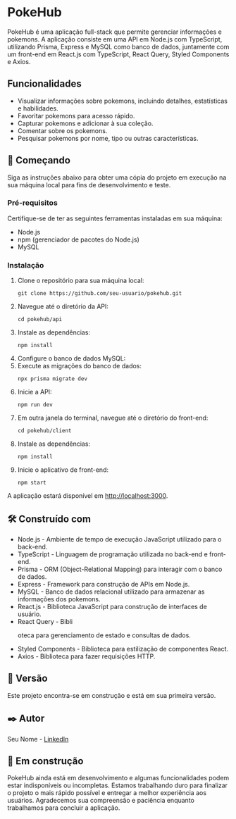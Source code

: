 <h1>PokeHub</h1>

<p>PokeHub é uma aplicação full-stack que permite gerenciar informações e pokemons. A aplicação consiste em uma API em Node.js com TypeScript, utilizando Prisma, Express e MySQL como banco de dados, juntamente com um front-end em React.js com TypeScript, React Query, Styled Components e Axios.</p>

<h2>Funcionalidades</h2>

<ul>
  <li>Visualizar informações sobre pokemons, incluindo detalhes, estatísticas e habilidades.</li>
  <li>Favoritar pokemons para acesso rápido.</li>
  <li>Capturar pokemons e adicionar à sua coleção.</li>
  <li>Comentar sobre os pokemons.</li>
  <li>Pesquisar pokemons por nome, tipo ou outras características.</li>
</ul>

<h2>🚀 Começando</h2>

<p>Siga as instruções abaixo para obter uma cópia do projeto em execução na sua máquina local para fins de desenvolvimento e teste.</p>

<h3>Pré-requisitos</h3>

<p>Certifique-se de ter as seguintes ferramentas instaladas em sua máquina:</p>

<ul>
  <li>Node.js</li>
  <li>npm (gerenciador de pacotes do Node.js)</li>
  <li>MySQL</li>
</ul>

<h3>Instalação</h3>

<ol>
  <li>Clone o repositório para sua máquina local:</li>

  <pre><code>git clone https://github.com/seu-usuario/pokehub.git</code></pre>

  <li>Navegue até o diretório da API:</li>

  <pre><code>cd pokehub/api</code></pre>

  <li>Instale as dependências:</li>

  <pre><code>npm install</code></pre>

  <li>Configure o banco de dados MySQL:</li>
  
  <li>Execute as migrações do banco de dados:</li>

  <pre><code>npx prisma migrate dev</code></pre>

  <li>Inicie a API:</li>

  <pre><code>npm run dev</code></pre>

  <li>Em outra janela do terminal, navegue até o diretório do front-end:</li>

  <pre><code>cd pokehub/client</code></pre>

  <li>Instale as dependências:</li>

  <pre><code>npm install</code></pre>

  <li>Inicie o aplicativo de front-end:</li>

  <pre><code>npm start</code></pre>
</ol>

<p>A aplicação estará disponível em <a href="http://localhost:3000">http://localhost:3000</a>.</p>

<h2>🛠️ Construído com</h2>

<ul>
  <li>Node.js - Ambiente de tempo de execução JavaScript utilizado para o back-end.</li>
  <li>TypeScript - Linguagem de programação utilizada no back-end e front-end.</li>
  <li>Prisma - ORM (Object-Relational Mapping) para interagir com o banco de dados.</li>
  <li>Express - Framework para construção de APIs em Node.js.</li>
  <li>MySQL - Banco de dados relacional utilizado para armazenar as informações dos pokemons.</li>
  <li>React.js - Biblioteca JavaScript para construção de interfaces de usuário.</li>
  <li>React Query - Bibli

oteca para gerenciamento de estado e consultas de dados.</li>
  <li>Styled Components - Biblioteca para estilização de componentes React.</li>
  <li>Axios - Biblioteca para fazer requisições HTTP.</li>
</ul>

<h2>📌 Versão</h2>

<p>Este projeto encontra-se em construção e está em sua primeira versão.</p>

<h2>✒️ Autor</h2>

<p>Seu Nome - <a href="https://www.linkedin.com/in/seu-nome/">LinkedIn</a></p>

<h2>🚧 Em construção</h2>

<p>PokeHub ainda está em desenvolvimento e algumas funcionalidades podem estar indisponíveis ou incompletas. Estamos trabalhando duro para finalizar o projeto o mais rápido possível e entregar a melhor experiência aos usuários. Agradecemos sua compreensão e paciência enquanto trabalhamos para concluir a aplicação.</p>

